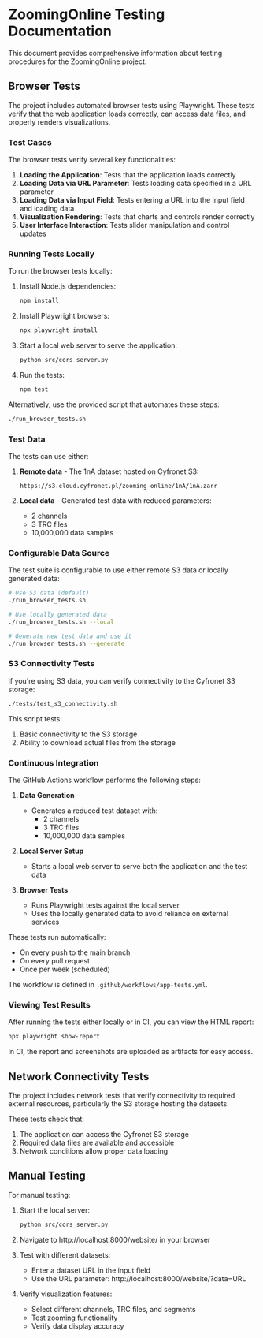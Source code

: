 # ZoomingOnline Testing Documentation

This document provides comprehensive information about testing procedures for the ZoomingOnline project.

## Browser Tests

The project includes automated browser tests using Playwright. These tests verify that the web application loads correctly, can access data files, and properly renders visualizations.

### Test Cases

The browser tests verify several key functionalities:

1. **Loading the Application**: Tests that the application loads correctly
2. **Loading Data via URL Parameter**: Tests loading data specified in a URL parameter
3. **Loading Data via Input Field**: Tests entering a URL into the input field and loading data
4. **Visualization Rendering**: Tests that charts and controls render correctly
5. **User Interface Interaction**: Tests slider manipulation and control updates

### Running Tests Locally

To run the browser tests locally:

1. Install Node.js dependencies:
   ```bash
   npm install
   ```

2. Install Playwright browsers:
   ```bash
   npx playwright install
   ```

3. Start a local web server to serve the application:
   ```bash
   python src/cors_server.py
   ```

4. Run the tests:
   ```bash
   npm test
   ```

Alternatively, use the provided script that automates these steps:
```bash
./run_browser_tests.sh
```

### Test Data

The tests can use either:

1. **Remote data** - The 1nA dataset hosted on Cyfronet S3:
   ```
   https://s3.cloud.cyfronet.pl/zooming-online/1nA/1nA.zarr
   ```

2. **Local data** - Generated test data with reduced parameters:
   - 2 channels
   - 3 TRC files
   - 10,000,000 data samples

### Configurable Data Source

The test suite is configurable to use either remote S3 data or locally generated data:

```bash
# Use S3 data (default)
./run_browser_tests.sh

# Use locally generated data
./run_browser_tests.sh --local

# Generate new test data and use it
./run_browser_tests.sh --generate
```

### S3 Connectivity Tests

If you're using S3 data, you can verify connectivity to the Cyfronet S3 storage:

```bash
./tests/test_s3_connectivity.sh
```

This script tests:
1. Basic connectivity to the S3 storage
2. Ability to download actual files from the storage

### Continuous Integration

The GitHub Actions workflow performs the following steps:

1. **Data Generation**
   - Generates a reduced test dataset with:
     - 2 channels
     - 3 TRC files
     - 10,000,000 data samples

2. **Local Server Setup**
   - Starts a local web server to serve both the application and the test data

3. **Browser Tests**
   - Runs Playwright tests against the local server
   - Uses the locally generated data to avoid reliance on external services

These tests run automatically:
- On every push to the main branch
- On every pull request
- Once per week (scheduled)

The workflow is defined in `.github/workflows/app-tests.yml`.

### Viewing Test Results

After running the tests either locally or in CI, you can view the HTML report:

```bash
npx playwright show-report
```

In CI, the report and screenshots are uploaded as artifacts for easy access.

## Network Connectivity Tests

The project includes network tests that verify connectivity to required external resources, particularly the S3 storage hosting the datasets.

These tests check that:
1. The application can access the Cyfronet S3 storage
2. Required data files are available and accessible
3. Network conditions allow proper data loading

## Manual Testing

For manual testing:

1. Start the local server:
   ```bash
   python src/cors_server.py
   ```

2. Navigate to http://localhost:8000/website/ in your browser

3. Test with different datasets:
   - Enter a dataset URL in the input field
   - Use the URL parameter: http://localhost:8000/website/?data=URL
   
4. Verify visualization features:
   - Select different channels, TRC files, and segments
   - Test zooming functionality
   - Verify data display accuracy

